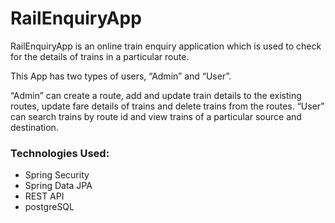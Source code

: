 # RailEnquiryApp

RailEnquiryApp is an online train enquiry application which is used to check for the details of trains in a particular route.

This App has two types of users, “Admin” and “User”.

“Admin” can create a route, add and update train details to the existing routes, update fare details of trains and delete trains from the routes.
“User” can search trains by route id and view trains of a particular source and destination.


### Technologies Used:
* Spring Security
* Spring Data JPA
* REST API
* postgreSQL
